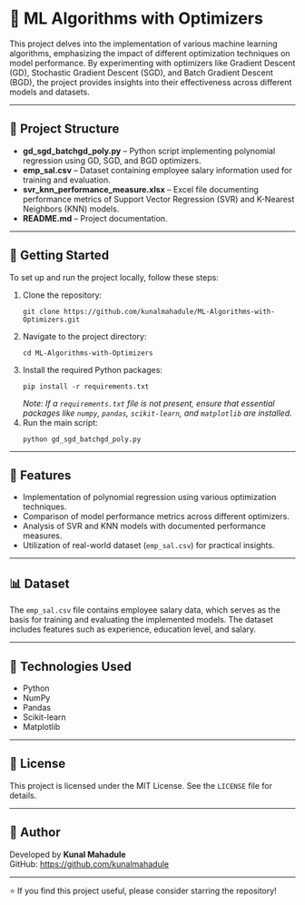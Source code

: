 <!DOCTYPE html>
<html lang="en">
<head>
  <meta charset="UTF-8">

</head>
<body>

  <h1>🧠 ML Algorithms with Optimizers</h1>

  <p>
    This project delves into the implementation of various machine learning algorithms, emphasizing the impact of different optimization techniques on model performance. By experimenting with optimizers like Gradient Descent (GD), Stochastic Gradient Descent (SGD), and Batch Gradient Descent (BGD), the project provides insights into their effectiveness across different models and datasets.
  </p>

  <hr>

  <h2>📁 Project Structure</h2>
  <ul>
    <li><strong>gd_sgd_batchgd_poly.py</strong> – Python script implementing polynomial regression using GD, SGD, and BGD optimizers.</li>
    <li><strong>emp_sal.csv</strong> – Dataset containing employee salary information used for training and evaluation.</li>
    <li><strong>svr_knn_performance_measure.xlsx</strong> – Excel file documenting performance metrics of Support Vector Regression (SVR) and K-Nearest Neighbors (KNN) models.</li>
    <li><strong>README.md</strong> – Project documentation.</li>
  </ul>

  <hr>

  <h2>🚀 Getting Started</h2>
  <p>To set up and run the project locally, follow these steps:</p>
  <ol>
    <li>Clone the repository:
      <pre><code>git clone https://github.com/kunalmahadule/ML-Algorithms-with-Optimizers.git</code></pre>
    </li>
    <li>Navigate to the project directory:
      <pre><code>cd ML-Algorithms-with-Optimizers</code></pre>
    </li>
    <li>Install the required Python packages:
      <pre><code>pip install -r requirements.txt</code></pre>
      <em>Note: If a <code>requirements.txt</code> file is not present, ensure that essential packages like <code>numpy</code>, <code>pandas</code>, <code>scikit-learn</code>, and <code>matplotlib</code> are installed.</em>
    </li>
    <li>Run the main script:
      <pre><code>python gd_sgd_batchgd_poly.py</code></pre>
    </li>
  </ol>

  <hr>

  <h2>🧠 Features</h2>
  <ul>
    <li>Implementation of polynomial regression using various optimization techniques.</li>
    <li>Comparison of model performance metrics across different optimizers.</li>
    <li>Analysis of SVR and KNN models with documented performance measures.</li>
    <li>Utilization of real-world dataset (<code>emp_sal.csv</code>) for practical insights.</li>
  </ul>

  <hr>

  <h2>📊 Dataset</h2>
  <p>
    The <code>emp_sal.csv</code> file contains employee salary data, which serves as the basis for training and evaluating the implemented models. The dataset includes features such as experience, education level, and salary.
  </p>

  <hr>

  <h2>🔧 Technologies Used</h2>
  <ul>
    <li>Python</li>
    <li>NumPy</li>
    <li>Pandas</li>
    <li>Scikit-learn</li>
    <li>Matplotlib</li>
  </ul>

  <hr>

  <h2>📄 License</h2>
  <p>
    This project is licensed under the MIT License. See the <code>LICENSE</code> file for details.
  </p>

  <hr>

  <h2>👤 Author</h2>
  <p>
    Developed by <strong>Kunal Mahadule</strong><br>
    GitHub: <a href="https://github.com/kunalmahadule" target="_blank">https://github.com/kunalmahadule</a>
  </p>

  <hr>

  <p>⭐ If you find this project useful, please consider starring the repository!</p>

</body>
</html>
